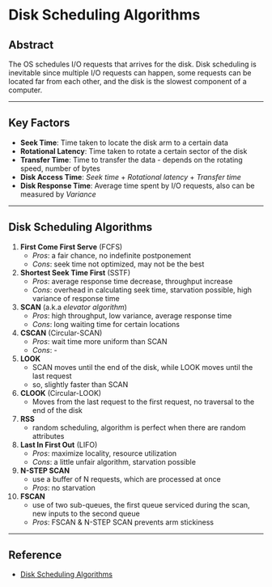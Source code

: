 # Disk Scheduling Algorithms

## Abstract

The OS schedules I/O requests that arrives for the disk. Disk scheduling is inevitable since multiple I/O requests can happen, some requests can be located far from each other, and the disk is the slowest component of a computer. 

---

## Key Factors

- **Seek Time**: Time taken to locate the disk arm to a certain data
- **Rotational Latency**: Time taken to rotate a certain sector of the disk
- **Transfer Time**: Time to transfer the data - depends on the rotating speed, number of bytes
- **Disk Access Time**: *Seek time* + *Rotational latency* + *Transfer time*
- **Disk Response Time**: Average time spent by I/O requests, also can be measured by *Variance*

---

## Disk Scheduling Algorithms

1. **First Come First Serve** (FCFS)
   - *Pros*: a fair chance, no indefinite postponement
   - *Cons*: seek time not optimized, may not be the best
2. **Shortest Seek Time First** (SSTF)
   - *Pros*: average response time decrease, throughput increase
   - *Cons*: overhead in calculating seek time, starvation possible, high variance of response time
3. **SCAN** (a.k.a *elevator algorithm*)
   - *Pros*: high throughput, low variance, average response time
   - *Cons*: long waiting time for certain locations
4. **CSCAN** (Circular-SCAN)
   - *Pros*: wait time more uniform than SCAN
   - *Cons*: -
5. **LOOK**
   - SCAN moves until the end of the disk, while LOOK moves until the last request
   - so, slightly faster than SCAN
6. **CLOOK** (Circular-LOOK)
   - Moves from the last request to the first request, no traversal to the end of the disk
7. **RSS**
   - random scheduling, algorithm is perfect when there are random attributes
8. **Last In First Out** (LIFO)
   - *Pros*: maximize locality, resource utilization
   - *Cons*: a little unfair algorithm, starvation possible
9. **N-STEP SCAN**
   - use a buffer of N requests, which are processed at once
   - *Pros*: no starvation
10. **FSCAN**
    - use of two sub-queues, the first queue serviced during the scan, new inputs to the second queue
    - *Pros*: FSCAN & N-STEP SCAN prevents arm stickiness

---

## Reference

- [Disk Scheduling Algorithms](https://www.geeksforgeeks.org/disk-scheduling-algorithms/)